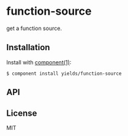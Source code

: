 
# function-source

  get a function source.

## Installation

  Install with [component(1)](http://component.io):

    $ component install yields/function-source

## API



## License

  MIT
